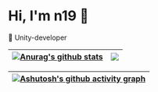 # Hi, I'm n19 👋

🚀 Unity-developer

 <a href="https://github.com/anuraghazra/github-readme-stats"><img align="center" src="https://github-readme-stats.vercel.app/api?username=u006E10011&show_icons=true&theme=tokyonight&count_private=true" alt="Anurag's github stats" /></a> | <a href="https://github.com/anuraghazra/github-readme-stats"><img align="center" src="https://github-readme-stats.vercel.app/api/top-langs/?username=u006E10011&theme=tokyonight&layout=donut" /></a> |
| ------------- | ------------- |

[![Ashutosh's github activity graph](https://github-readme-activity-graph.vercel.app/graph?username=u006E10011&custom_title=Github%20Readme%20Activity%20Graph&theme=tokyo-night&hide_border=true&radius=15&area=true)](https://github.com/ashutosh00710/github-readme-activity-graph) |
|--------------------------------------------------------------------------------------|

